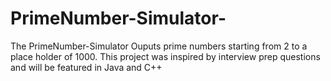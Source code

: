 # PrimeNumber-Simulator-
The PrimeNumber-Simulator
Ouputs prime numbers starting from 2 to a place holder of 1000.
This project was inspired by interview prep questions and will be featured in Java and C++
